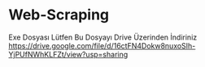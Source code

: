 # Web-Scraping

Exe Dosyası Lütfen Bu Dosyayı Drive Üzerinden İndiriniz
https://drive.google.com/file/d/16ctFN4Dokw8nuxoSIh-YjPUfNWhKLFZt/view?usp=sharing
